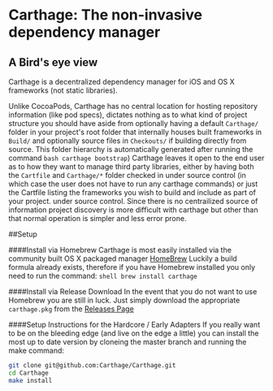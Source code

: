 # Carthage: The non-invasive dependency manager

## A Bird's eye view
Carthage is a decentralized dependency manager for iOS and OS X frameworks (not static libraries).

Unlike CocoaPods, Carthage has no central location for hosting repository information (like pod specs), dictates nothing as to what kind of project structure you should have aside from optionally having a default ```Carthage/``` folder in your project's
root folder that internally houses built frameworks in ```Build/``` and optionally source files in ```Checkouts/``` if building directly from source.
This folder hierarchy is automatically generated after running the command ```bash carthage bootstrap```)
Carthage leaves it open to the end user as to how they want to manage third party libraries, either by having both the ```Cartfile``` and ```Carthage/*``` folder checked in under source control 
(in which case the user does not have to run any carthage commands) or just the Cartfile listing the frameworks you wish to build and include as part of your project.
under source control.
Since there is no centrailized source of information project discovery is more difficult with carthage but other than that normal operation is simpler and less error prone. 

##Setup

####Install via Homebrew
Carthage is most easily installed via the community built OS X packaged manager [HomeBrew](http://brew.sh/)
Luckily a build formula already exists, therefore if you have Homebrew installed you only need to run the command:
```shell brew install carthage```

####Install via Release Download
In the event that you do not want to use Homebrew you are still in luck. 
Just simply download the appropriate ```carthage.pkg``` from the [Releases Page](https://github.com/Carthage/Carthage/releases)

####Setup Instructions for the Hardcore / Early Adapters 
If you really want to be on the bleeding edge (and live on the edge a little) you can install the most up to date version 
by cloneing the master branch and running the make command:
```bash
git clone git@github.com:Carthage/Carthage.git
cd Carthage
make install
```
